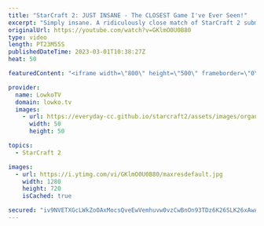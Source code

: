 ```yaml
---
title: "StarCraft 2: JUST INSANE - The CLOSEST Game I've Ever Seen!"
excerpt: "Simply insane. A ridiculously close match of StarCraft 2 submitted to me by one of these two legends. If you have an awesome game of StarCraft 2 you would like me to cast, you can send it over to replays@lowko.tv.  Support my work: https://patreon.com/lowkotv Lowko Merch: https://lowko.shop  My YouTube"
originalUrl: https://youtube.com/watch?v=GKlmO0U0B80
type: video
length: PT23M55S
publishedDateTime: 2023-03-01T10:38:27Z
heat: 50

featuredContent: "<iframe width=\"800\" height=\"500\" frameborder=\"0\" src=\"https://www.youtube.com/embed/GKlmO0U0B80\" allow=\"accelerometer; autoplay; encrypted-media; gyroscope; picture-in-picture\" allowfullscreen></iframe>"

provider:
  name: LowkoTV
  domain: lowko.tv
  images:
    - url: https://everyday-cc.github.io/starcraft2/assets/images/organizations/lowko.tv-50x50.jpg
      width: 50
      height: 50

topics:
  - StarCraft 2

images:
  - url: https://i.ytimg.com/vi/GKlmO0U0B80/maxresdefault.jpg
    width: 1280
    height: 720
    isCached: true

secured: "iv9NVETXGcLWkZoOAxMocsQveEwVemhuvw0vzCwBnOn93TDz6K26SLK26xAwAWmH5lTkeHPzkdrCXKGyl3wVWjqZ3SFJSoUWtToHvT5SUqhhYDlGPM83yWAJ87QZ2lSDHDUE8Jt3SxwVdsAxJcPJRZ3KInV+KlTzjJpLTb4P9wW9DGtt+t5tFCzf6WAn9ZiW0xZrW9O4+RwYcZNdsPNXFCZ83iYweM4PoN12zfZdSueFcVXQ92J+PWJP2jXaIN9UkP1Y1U3sq0jBQv3LXqXVyBQfYWq+WPUBezHL9cNLbPwIqH4a6Fj/TuEVLZ+B/SfGBbZCyb1dea/+gUOjEm9CggZV5ZToNNyn8uA0c8V9dJySOr7KU/POWS9/DM+nXy29W9aaaBY8VkhbKnx3H0NEWNoYH4RzKQTl3v8YnAxb1Hw=;K6UTOXUmCk2W8KumkF2MkQ=="
---
```


